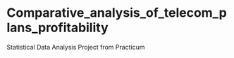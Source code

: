 # Comparative_analysis_of_telecom_plans_profitability
Statistical Data Analysis Project from Practicum
